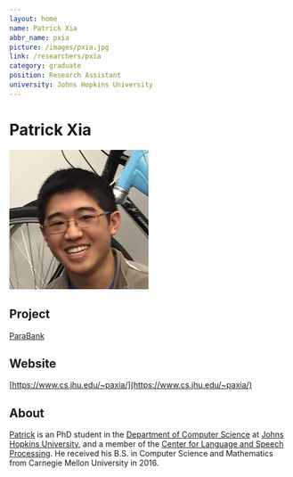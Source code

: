 ```yaml
---
layout: home
name: Patrick Xia
abbr_name: pxia
picture: /images/pxia.jpg
link: /researchers/pxia
category: graduate
position: Research Assistant
university: Johns Hopkins University
---
```


# Patrick Xia

![Image](/images/pxia.jpg)

## Project

[ParaBank](http://decomp.io/projects/parabank/)

## Website

[https://www.cs.jhu.edu/~paxia/](https://www.cs.jhu.edu/~paxia/)

## About

[Patrick](https://www.cs.jhu.edu/~paxia/) is an PhD student in the [Department of Computer Science](https://www.cs.jhu.edu/) at [Johns Hopkins University](https://www.jhu.edu/), and a member of the [Center for Language and Speech Processing](https://www.clsp.jhu.edu/). He received his B.S. in Computer Science and Mathematics from Carnegie Mellon University in 2016.
